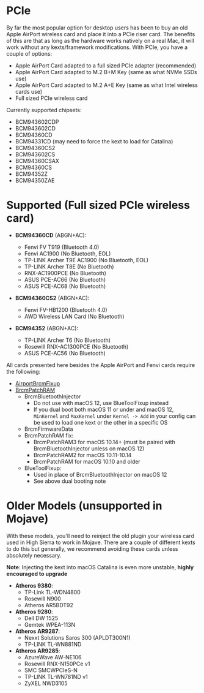 # PCIe

By far the most popular option for desktop users has been to buy an old Apple AirPort wireless card and place it into a PCIe riser card. The benefits of this are that as long as the hardware works natively on a real Mac, it will work without any kexts/framework modifications. With PCIe, you have a couple of options:

* Apple AirPort Card adapted to a full sized PCIe adapter (recommended)
* Apple AirPort Card adapted to M.2 B+M Key (same as what NVMe SSDs use)
* Apple AirPort Card adapted to M.2 A+E Key (same as what Intel wireless cards use)
* Full sized PCIe wireless card

Currently supported chipsets:

* BCM943602CDP
* BCM943602CD
* BCM94360CD
* BCM94331CD (may need to force the kext to load for Catalina\)
* BCM94360CS2
* BCM943602CS
* BCM94360CSAX
* BCM94360CS
* BCM94352Z
* BCM94350ZAE

# Supported (Full sized PCIe wireless card)

* **BCM94360CD** (ABGN+AC):

  * Fenvi FV T919 (Bluetooth 4.0)
  * Fenvi AC1900 (No Bluetooth, EOL)
  * TP-LINK Archer T9E AC1900 (No Bluetooth, EOL)
  * TP-LINK Archer T8E (No Bluetooth)
  * RNX-AC1900PCE (No Bluetooth)
  * ASUS PCE-AC66 (No Bluetooth)
  * ASUS PCE-AC68 (No Bluetooth)

* **BCM94360CS2** (ABGN+AC):

  * Fenvi FV-HB1200 (Bluetooth 4.0)
  * AWD Wireless LAN Card (No Bluetooth)

* **BCM94352** (ABGN+AC):

  * TP-LINK Archer T6 (No Bluetooth)
  * Rosewill RNX-AC1300PCE (No Bluetooth)
  * ASUS PCE-AC56 (No Bluetooth)

All cards presented here besides the Apple AirPort and Fenvi cards require the following:

* [AirportBrcmFixup](https://github.com/acidanthera/AirportBrcmFixup/releases)
* [BrcmPatchRAM](https://github.com/acidanthera/BrcmPatchRAM/releases)
  * BrcmBluetoothInjector
    * Do not use with macOS 12, use BlueToolFixup instead
    * If you dual boot both macOS 11 or under and macOS 12, `MinKernel` and `MaxKernel` under `Kernel -> Add` in your config can be used to load one kext or the other in a specific OS
  * BrcmFirmwareData
  * BrcmPatchRAM fix:
    * BrcmPatchRAM3 for macOS 10.14+ (must be paired with BrcmBluetoothInjector unless on macOS 12)
    * BrcmPatchRAM2 for macOS 10.11-10.14
    * BrcmPatchRAM for macOS 10.10 and older
  * BlueToolFixup:
    * Used in place of BrcmBluetoothInjector on macOS 12
    * See above dual booting note

# Older Models (unsupported in Mojave)

With these models, you'll need to reinject the old plugin your wireless card used in High Sierra to work in Mojave. There are a couple of different kexts to do this but generally, we recommend avoiding these cards unless absolutely necessary.

**Note**: Injecting the kext into macOS Catalina is even more unstable, **highly encouraged to upgrade**

* **Atheros 9380**:
  * TP-Link TL-WDN4800
  * Rosewill N900
  * Atheros AR5BDT92
* **Atheros 9280**:
  * Dell DW 1525
  * Gemtek WPEA-113N
* **Atheros AR9287**:
  * Nexxt Solutions Saros 300 (APLDT300N1)
  * TP-LINK TL-WN881ND
* **Atheros AR9285**:
  * AzureWave AW-NE106
  * Rosewill RNX-N150PCe v1
  * SMC SMCWPCIeS-N
  * TP-LINK TL-WN781ND v1
  * ZyXEL NWD3105
